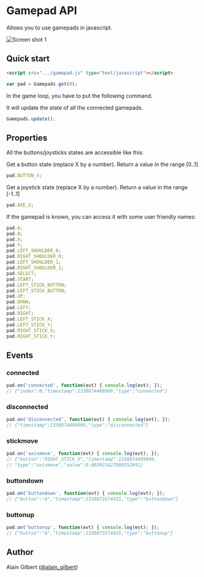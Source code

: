 # Gamepad API

Allows you to use gamepads in javascript.

![Screen shot 1](http://us.cdn4.123rf.com/168nwm/chisnikov/chisnikov1104/chisnikov110400057/9267738-boitier-de-commande-contour-noir-sur-blanc-bakcground-illustration-vectorielle.jpg)

## Quick start

```html
<script src=".../gamepad.js" type="text/javascript"></script>
```

```js
var pad = Gamepads.get(0);
```

In the game loop, you have to put the following command.

It will update the state of all the connected gamepads.

```js
Gamepads.update();
```

## Properties

All the buttons/joysticks states are accessible like this:

Get a button state (replace X by a number). Return a value in the range [0..1]

```js
pad.BUTTON_X;
```

Get a joystick state (replace X by a number). Return a value in the range [-1..1]

```js
pad.AXE_X;
```


If the gamepad is known, you can access it with some user friendly names:

```js
pad.A;
pad.B;
pad.X;
pad.Y;
pad.LEFT_SHOULDER_0;
pad.RIGHT_SHOULDER_0;
pad.LEFT_SHOULDER_1;
pad.RIGHT_SHOULDER_1;
pad.SELECT;
pad.START;
pad.LEFT_STICK_BUTTON;
pad.LEFT_STICK_BUTTON;
pad.UP;
pad.DOWN;
pad.LEFT;
pad.RIGHT;
pad.LEFT_STICK_X;
pad.LEFT_STICK_Y;
pad.RIGHT_STICK_X;
pad.RIGHT_STICK_Y;
```


## Events

### connected

```js
pad.on('connected', function(evt) { console.log(evt); });
// {"index":0,"timestamp":1338874409909,"type":"connected"}
```

### disconnected

```js
pad.on('disconnected', function(evt) { console.log(evt); });
// {"timestamp":1338874409909,"type":"disconnected"}
```

### stickmove

```js
pad.on('axismove', function(evt) { console.log(evt); });
// {"button":"RIGHT_STICK_X","timestamp":1338874409909,
// "type":"axismove","value":0.003921627998352051}
```

### buttondown

```js
pad.on('buttondown', function(evt) { console.log(evt); });
// {"button":"A","timestamp":1338873574415,"type":"buttondown"}
```

### buttonup

```js
pad.on('buttonup', function(evt) { console.log(evt); });
// {"button":"A","timestamp":1338873574415,"type":"buttonup"}
```

## Author

Alain Gilbert ([@alain_gilbert](https://twitter.com/alain_gilbert))
